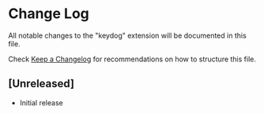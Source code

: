 # Change Log

All notable changes to the "keydog" extension will be documented in this file.

Check [Keep a Changelog](http://keepachangelog.com/) for recommendations on how to structure this file.

## [Unreleased]

- Initial release